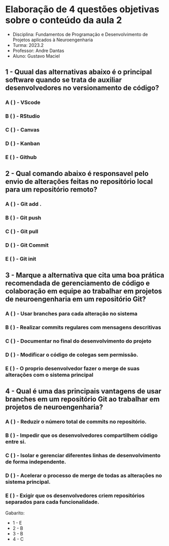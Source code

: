 # Elaboração de 4 questões objetivas sobre o conteúdo da aula 2

  * Disciplina: Fundamentos de Programação e Desenvolvimento de Projetos aplicados à Neuroengenharia
  * Turma: 2023.2
  * Professor: Andre Dantas
  * Aluno: Gustavo Maciel


## 1 - Quual das alternativas abaixo é o principal software quando se trata de auxiliar desenvolvedores no versionamento de código?

### A (  ) - VScode
### B (  ) - RStudio
### C (  ) - Canvas
### D (  ) - Kanban
### E (  ) - Github


## 2 - Qual comando abaixo é responsavel pelo envio de alterações feitas no repositório local para um repositório remoto?

### A (  ) - Git add .
### B (  ) - Git push
### C (  ) - Git pull
### D (  ) - Git Commit
### E (  ) - Git init

## 3 - Marque a alternativa que cita uma boa prática recomendada de gerenciamento de código e colaboração em equipe ao trabalhar em projetos de neuroengenharia em um repositório Git?

### A ( ) - Usar branches para cada alteração no sistema
### B ( ) - Realizar commits regulares com mensagens descritivas
### C ( ) - Documentar no final do desenvolvimento do projeto
### D ( ) - Modificar o código de colegas sem permissão.
### E ( ) - O proprio desenvolvedor fazer o merge de suas alterações com o sistema principal

## 4 - Qual é uma das principais vantagens de usar branches em um repositório Git ao trabalhar em projetos de neuroengenharia?

### A ( ) - Reduzir o número total de commits no repositório.
### B ( ) - Impedir que os desenvolvedores compartilhem código entre si.
### C ( ) - Isolar e gerenciar diferentes linhas de desenvolvimento de forma independente.
### D ( ) - Acelerar o processo de merge de todas as alterações no sistema principal.
### E ( ) - Exigir que os desenvolvedores criem repositórios separados para cada funcionalidade.


Gabarito:

* 1 - E
* 2 - B
* 3 - B
* 4 - C
